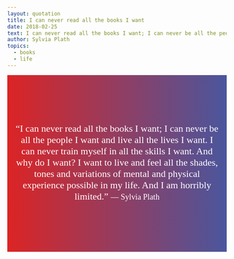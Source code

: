 ```yaml
---
layout: quotation
title: I can never read all the books I want
date: 2018-02-25
text: I can never read all the books I want; I can never be all the people I want and live all the lives I want. I can never train myself in all the skills I want. And why do I want? I want to live and feel all the shades, tones and variations of mental and physical experience possible in my life. And I am horribly limited.
author: Sylvia Plath
topics:
  - books
  - life
---
```

<style>
  @import url('https://fonts.googleapis.com/css?family=Shrikhand');
  div.i-can-never-read-all-the-books-i-want {
    font-family: Shrikhand, serif;
    font-weight: normal;
    font-size: 22px;
    color: rgb(255, 255, 255);
    padding: 5em 15px 5.2em;
    text-align: center;
    background: #DC2424;  /* fallback for old browsers */
    background: -webkit-linear-gradient(to left, #4A569D, #DC2424);  /* Chrome 10-25, Safari 5.1-6 */
    background: linear-gradient(to left, #4A569D, #DC2424); /* W3C, IE 10+/ Edge, Firefox 16+, Chrome 26+, Opera 12+, Safari 7+ */
  }

  div.i-can-never-read-all-the-books-i-want div.inner-text {
    max-width: 1024px;
    margin: auto;
  }

  @media (min-width: 992px) {
    div.i-can-never-read-all-the-books-i-want {
      font-size: 40px;
    }
  }
</style>

<div class="i-can-never-read-all-the-books-i-want">
  <div class="inner-text">
    &ldquo;I can never read all the books I want; I can never be all the people I want and live all the lives I want. I can never train myself in all the skills I want. And why do I want? I want to live and feel all the shades, tones and variations of mental and physical experience possible in my life. And I am horribly limited.&rdquo;
    <small>&mdash; Sylvia Plath</small>
  </div>
</div>